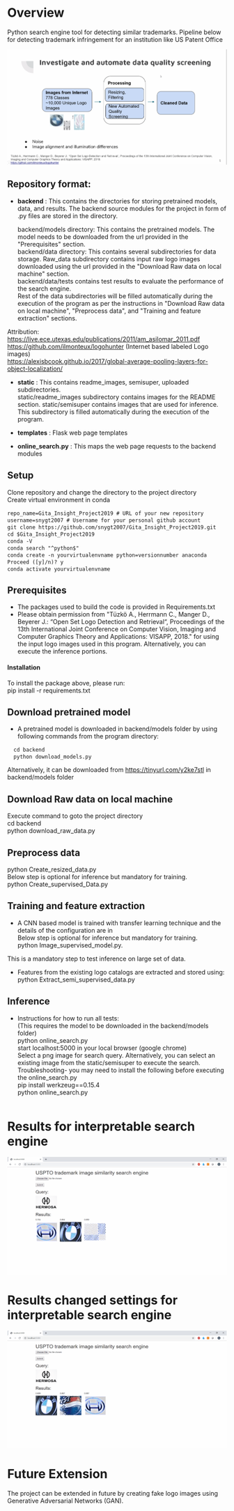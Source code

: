 # Overview
Python search engine tool for detecting similar trademarks. Pipeline below for detecting trademark infringement for an institution like US Patent Office

![Trademark RADAR Demo](static/readme_images/git_demo_v7.gif)

## Repository format:
- **backend** : This contains the directories for storing pretrained models, data, and results. The backend source modules for the project in form of .py files are stored in the directory. <br>
   
  backend/models directory: This contains the pretrained models. The model needs to be downloaded from the url provided in the "Prerequisites" section. <br>
  backend/data directory: This contains several subdirectories for data storage. Raw_data subdirectory contains input raw logo images downloaded using the url provided in the "Download Raw data on local machine" section. <br>
  backend/data/tests contains test results to evaluate the performance of the search engine. <br>
  Rest of the data subdirectories will be filled automatically during the execution of the program as per the instructions in "Download Raw data on local machine", "Preprocess data", and "Training and feature extraction" sections. <br>
                
                
Attribution: 
https://live.ece.utexas.edu/publications/2011/am_asilomar_2011.pdf <br>
https://github.com/ilmonteux/logohunter (Internet based labeled Logo images) <br>
https://alexisbcook.github.io/2017/global-average-pooling-layers-for-object-localization/ <br>

- **static** : This contains readme_images, semisuper, uploaded subdirectories. <br>
   static/readme_images subdirectory contains images for the README section. static/semisuper contains images that are used for inference. This subdirectory is filled automatically during the execution of the program. <br>
   
- **templates** : Flask web page templates <br>

- **online_search.py** : This maps the web page requests to the backend modules <br>

## Setup
Clone repository and change the directory to the project directory<br>
Create virtual environment in conda <br>
```shell
repo_name=Gita_Insight_Project2019 # URL of your new repository
username=snygt2007 # Username for your personal github account
git clone https://github.com/snygt2007/Gita_Insight_Project2019.git
cd $Gita_Insight_Project2019
conda -V
conda search "^python$"
conda create -n yourvirtualenvname python=versionnumber anaconda
Proceed ([y]/n)? y
conda activate yourvirtualenvname
```

## Prerequisites

- The packages used to build the code is provided in Requirements.txt <br>
- Please obtain permission from "Tüzkö A., Herrmann C., Manger D., Beyerer J.: “Open Set Logo Detection and Retrieval“, Proceedings of the 13th International Joint Conference on Computer Vision, Imaging and Computer Graphics Theory and Applications: VISAPP, 2018." for using the input logo images used in this program. Alternatively, you can execute the inference portions. <br>

#### Installation
To install the package above, please run:<br>
pip install -r requirements.txt

## Download pretrained model
- A pretrained model is downloaded in backend/models folder by using following commands from the program directory: <br>
```
  cd backend
  python download_models.py 
 ```
Alternatively, it can be downloaded from https://tinyurl.com/y2ke7stl in backend/models folder <br>

## Download Raw data on local machine
Execute command to goto the project directory <br>
cd backend <br>
python download_raw_data.py <br>

## Preprocess data
python Create_resized_data.py <br>
Below step is optional for inference but mandatory for training.<br>
python Create_supervised_Data.py<br>

## Training and feature extraction
- A CNN based model is trained with transfer learning technique and the details of the configuration are in <br>
Below step is optional for inference but mandatory for training.<br>
python Image_supervised_model.py. <br>

This is a mandatory step to test inference on large set of data.
- Features from the existing logo catalogs are extracted and stored using: <br>
python Extract_semi_supervised_data.py <br>

## Inference
- Instructions for how to run all tests: <br>
(This requires the model to be downloaded in the backend/models folder) <br>
python online_search.py <br>
start localhost:5000 in your local browser (google chrome) <br>
Select a png image for search query. Alternatively, you can select an existing image from the static/semisuper to execute the search. <br>
Troubleshooting- you may need to install the following before executing the online_search.py <br>
pip install werkzeug==0.15.4 <br>
python online_search.py <br>
```
```
# Results for interpretable search engine
![Select a query image and click Submit. n=3](static/readme_images/git_inference_v1.gif)

# Results changed settings for interpretable search engine
![Select a query image and click Submit. n=4](static/readme_images/git_inference_changed.gif)

# Future Extension
  The project can be extended in future by creating fake logo images using Generative Adversarial Networks (GAN).  
